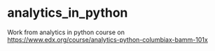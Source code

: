 # analytics_in_python
Work from analytics in python course on https://www.edx.org/course/analytics-python-columbiax-bamm-101x
